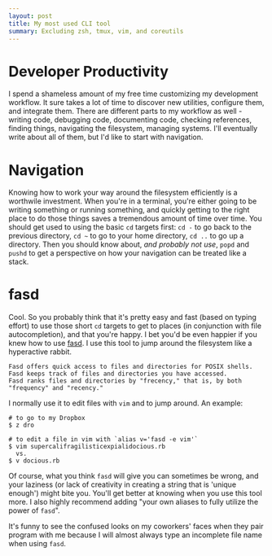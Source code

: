 ```yaml
---
layout: post
title: My most used CLI tool
summary: Excluding zsh, tmux, vim, and coreutils
---
```

# Developer Productivity
I spend a shameless amount of my free time customizing my development workflow. It sure takes a lot of time to discover new utilities, configure them, and integrate them. There are different parts to my workflow as well - writing code, debugging code, documenting code, checking references, finding things, navigating the filesystem, managing systems. I'll eventually write about all of them, but I'd like to start with navigation.

# Navigation
Knowing how to work your way around the filesystem efficiently is a worthwile investment. When you're in a terminal, you're either going to be writing something or running something, and quickly getting to the right place to do those things saves a tremendous amount of time over time. You should get used to using the basic `cd` targets first: `cd -` to go back to the previous directory, `cd ~` to go to your home directory, `cd ..` to go up a directory. Then you should know about, _and probably not use_, `popd` and `pushd` to get a perspective on how your navigation can be treated like a stack.

# fasd
Cool. So you probably think that it's pretty easy and fast (based on typing effort) to use those short `cd` targets to get to places (in conjunction with file autocompletion), and that you're happy. I bet you'd be even happier if you knew how to use [fasd](https://github.com/clvv/fasd). I use this tool to jump around the filesystem like a hyperactive rabbit.

```
Fasd offers quick access to files and directories for POSIX shells.
Fasd keeps track of files and directories you have accessed.
Fasd ranks files and directories by "frecency," that is, by both "frequency" and "recency."
```

I normally use it to edit files with `vim` and to jump around. An example:

```
# to go to my Dropbox
$ z dro

# to edit a file in vim with `alias v='fasd -e vim'`
$ vim supercalifragilisticexpialidocious.rb
  vs.
$ v docious.rb

```

Of course, what you think `fasd` will give you can sometimes be wrong, and your laziness (or lack of creativity in creating a string that is 'unique enough') might bite you. You'll get better at knowing when you use this tool more. I also highly recommend adding "your own aliases to fully utilize the power of `fasd`".

It's funny to see the confused looks on my coworkers' faces when they pair program with me because I will almost always type an incomplete file name when using `fasd`.
